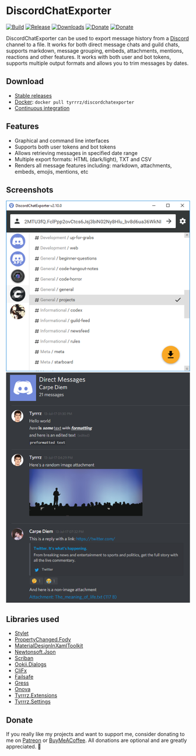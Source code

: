 # DiscordChatExporter

[![Build](https://img.shields.io/appveyor/ci/Tyrrrz/DiscordChatExporter/master.svg)](https://ci.appveyor.com/project/Tyrrrz/DiscordChatExporter)
[![Release](https://img.shields.io/github/release/Tyrrrz/DiscordChatExporter.svg)](https://github.com/Tyrrrz/DiscordChatExporter/releases)
[![Downloads](https://img.shields.io/github/downloads/Tyrrrz/DiscordChatExporter/total.svg)](https://github.com/Tyrrrz/DiscordChatExporter/releases)
[![Donate](https://img.shields.io/badge/patreon-donate-yellow.svg)](https://patreon.com/tyrrrz)
[![Donate](https://img.shields.io/badge/buymeacoffee-donate-yellow.svg)](https://buymeacoffee.com/tyrrrz)

DiscordChatExporter can be used to export message history from a [Discord](https://discordapp.com) channel to a file. It works for both direct message chats and guild chats, supports markdown, message grouping, embeds, attachments, mentions, reactions and other features. It works with both user and bot tokens, supports multiple output formats and allows you to trim messages by dates.

## Download

- [Stable releases](https://github.com/Tyrrrz/DiscordChatExporter/releases)
- [Docker](https://hub.docker.com/r/tyrrrz/discordchatexporter): `docker pull tyrrrz/discordchatexporter`
- [Continuous integration](https://ci.appveyor.com/project/Tyrrrz/DiscordChatExporter)

## Features

- Graphical and command line interfaces
- Supports both user tokens and bot tokens
- Allows retrieving messages in specified date range
- Multiple export formats: HTML (dark/light), TXT and CSV
- Renders all message features including: markdown, attachments, embeds, emojis, mentions, etc

## Screenshots

![channel list](.screenshots/list.png)
![rendered output](.screenshots/output.png)

## Libraries used

- [Stylet](https://github.com/canton7/Stylet)
- [PropertyChanged.Fody](https://github.com/Fody/PropertyChanged)
- [MaterialDesignInXamlToolkit](https://github.com/ButchersBoy/MaterialDesignInXamlToolkit)
- [Newtonsoft.Json](http://www.newtonsoft.com/json)
- [Scriban](https://github.com/lunet-io/scriban)
- [Ookii.Dialogs](https://github.com/caioproiete/ookii-dialogs-wpf)
- [CliFx](https://github.com/Tyrrrz/CliFx)
- [Failsafe](https://github.com/Tyrrrz/Failsafe)
- [Gress](https://github.com/Tyrrrz/Gress)
- [Onova](https://github.com/Tyrrrz/Onova)
- [Tyrrrz.Extensions](https://github.com/Tyrrrz/Extensions)
- [Tyrrrz.Settings](https://github.com/Tyrrrz/Settings)

## Donate

If you really like my projects and want to support me, consider donating to me on [Patreon](https://patreon.com/tyrrrz) or [BuyMeACoffee](https://buymeacoffee.com/tyrrrz). All donations are optional and are greatly appreciated. 🙏